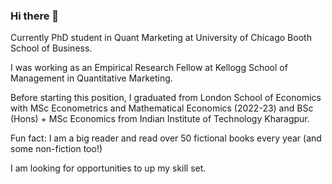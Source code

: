 ### Hi there 👋

<!--
**PetalsOnWind/PetalsOnWind** is a ✨ _special_ ✨ repository because its `README.md` (this file) appears on your GitHub profile.

Here are some ideas to get you started:

- 🔭 I’m currently working on ...
- 🌱 I’m currently learning ...
- 👯 I’m looking to collaborate on ...
- 🤔 I’m looking for help with ...
- 💬 Ask me about ...
- 📫 How to reach me: ...
- 😄 Pronouns: ...
- ⚡ Fun fact: ...
-->
Currently PhD student in Quant Marketing at University of Chicago Booth School of Business.

I was working as an Empirical Research Fellow at Kellogg School of Management in Quantitative Marketing. 

Before starting this position, I graduated from 
London School of Economics with MSc Econometrics and Mathematical Economics (2022-23) and 
BSc (Hons) + MSc Economics from Indian Institute of Technology Kharagpur.


Fun fact: I am a big reader and read over 50 fictional books every year (and some
non-fiction too!)

I am looking for opportunities to up my skill set.
